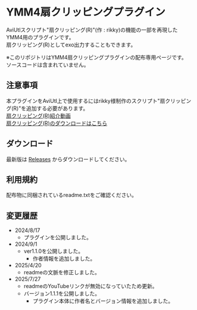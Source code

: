 # YMM4扇クリッピングプラグイン
 
AviUtlスクリプト"扇クリッピング(R)"(作 : rikky)の機能の一部を再現したYMM4用のプラグインです。  
扇クリッピング(R)としてexo出力することもできます。  

※このリポジトリはYMM4扇クリッピングプラグインの配布専用ページです。  
ソースコードは含まれていません。  

## 注意事項

本プラグインをAviUtl上で使用するにはrikky様制作のスクリプト"扇クリッピング(R)"を追加する必要があります。  
[扇クリッピング(R)紹介動画](https://www.nicovideo.jp/watch/sm26625892)  
[扇クリッピング(R)のダウンロードはこちら](https://hazumurhythm.com/wev/amazon/?script=%E6%89%87%E3%82%AF%E3%83%AA%E3%83%83%E3%83%94%E3%83%B3%E3%82%B0R3Os)

## ダウンロード

最新版は [Releases](https://github.com/benikazura/FanClipping/releases/latest) からダウンロードしてください。

## 利用規約

配布物に同梱されているreadme.txtをご確認ください。

## 変更履歴

- 2024/8/17
  - プラグインを公開しました。
- 2024/9/1
  - ver1.1.0を公開しました。
    - 作者情報を追加しました。
- 2025/4/20
  - readmeの文脈を修正しました。
- 2025/7/27
  - readmeのYouTubeリンクが無効になっていたため更新。
  - バージョン1.1.1を公開しました。
    - プラグイン本体に作者名とバージョン情報を追加しました。
